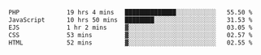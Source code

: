 <!--START_SECTION:waka-->

```txt
PHP             19 hrs 4 mins   ██████████████░░░░░░░░░░░   55.50 %
JavaScript      10 hrs 50 mins  ████████░░░░░░░░░░░░░░░░░   31.53 %
EJS             1 hr 2 mins     ▓░░░░░░░░░░░░░░░░░░░░░░░░   03.05 %
CSS             53 mins         ▓░░░░░░░░░░░░░░░░░░░░░░░░   02.57 %
HTML            52 mins         ▓░░░░░░░░░░░░░░░░░░░░░░░░   02.55 %
```

<!--END_SECTION:waka-->
